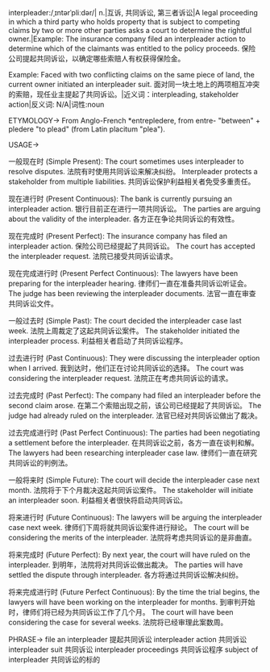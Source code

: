 interpleader:/ˌɪntərˈpliːdər/| n.|互诉, 共同诉讼, 第三者诉讼|A legal proceeding in which a third party who holds property that is subject to competing claims by two or more other parties asks a court to determine the rightful owner.|Example: The insurance company filed an interpleader action to determine which of the claimants was entitled to the policy proceeds. 保险公司提起共同诉讼，以确定哪些索赔人有权获得保险金。

Example:  Faced with two conflicting claims on the same piece of land, the current owner initiated an interpleader suit.  面对同一块土地上的两项相互冲突的索赔，现任业主提起了共同诉讼。|近义词：interpleading,  stakeholder action|反义词: N/A|词性:noun


ETYMOLOGY->
From Anglo-French *entrepledere, from entre- "between" + pledere "to plead" (from Latin placitum "plea").


USAGE->

一般现在时 (Simple Present):
The court sometimes uses interpleader to resolve disputes. 法院有时使用共同诉讼来解决纠纷。
Interpleader protects a stakeholder from multiple liabilities. 共同诉讼保护利益相关者免受多重责任。

现在进行时 (Present Continuous):
The bank is currently pursuing an interpleader action. 银行目前正在进行一项共同诉讼。
The parties are arguing about the validity of the interpleader. 各方正在争论共同诉讼的有效性。


现在完成时 (Present Perfect):
The insurance company has filed an interpleader action.  保险公司已经提起了共同诉讼。
The court has accepted the interpleader request. 法院已接受共同诉讼请求。


现在完成进行时 (Present Perfect Continuous):
The lawyers have been preparing for the interpleader hearing. 律师们一直在准备共同诉讼听证会。
The judge has been reviewing the interpleader documents. 法官一直在审查共同诉讼文件。

一般过去时 (Simple Past):
The court decided the interpleader case last week. 法院上周裁定了这起共同诉讼案件。
The stakeholder initiated the interpleader process. 利益相关者启动了共同诉讼程序。

过去进行时 (Past Continuous):
They were discussing the interpleader option when I arrived. 我到达时，他们正在讨论共同诉讼的选择。
The court was considering the interpleader request. 法院正在考虑共同诉讼的请求。

过去完成时 (Past Perfect):
The company had filed an interpleader before the second claim arose. 在第二个索赔出现之前，该公司已经提起了共同诉讼。
The judge had already ruled on the interpleader. 法官已经对共同诉讼做出了裁决。


过去完成进行时 (Past Perfect Continuous):
The parties had been negotiating a settlement before the interpleader. 在共同诉讼之前，各方一直在谈判和解。
The lawyers had been researching interpleader case law. 律师们一直在研究共同诉讼的判例法。

一般将来时 (Simple Future):
The court will decide the interpleader case next month. 法院将于下个月裁决这起共同诉讼案件。
The stakeholder will initiate an interpleader soon. 利益相关者很快将启动共同诉讼。

将来进行时 (Future Continuous):
The lawyers will be arguing the interpleader case next week. 律师们下周将就共同诉讼案件进行辩论。
The court will be considering the merits of the interpleader. 法院将考虑共同诉讼的是非曲直。

将来完成时 (Future Perfect):
By next year, the court will have ruled on the interpleader. 到明年，法院将对共同诉讼做出裁决。
The parties will have settled the dispute through interpleader. 各方将通过共同诉讼解决纠纷。

将来完成进行时 (Future Perfect Continuous):
By the time the trial begins, the lawyers will have been working on the interpleader for months. 到审判开始时，律师们将已经为共同诉讼工作了几个月。
The court will have been considering the case for several weeks. 法院将已经审理此案数周。


PHRASE->
file an interpleader  提起共同诉讼
interpleader action 共同诉讼
interpleader suit 共同诉讼
interpleader proceedings 共同诉讼程序
subject of interpleader 共同诉讼的标的
